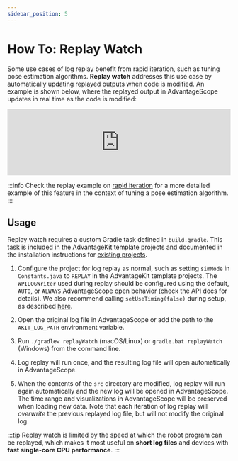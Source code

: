 ```yaml
---
sidebar_position: 5
---
```


# How To: Replay Watch

Some use cases of log replay benefit from rapid iteration, such as tuning pose estimation algorithms. **Replay watch** addresses this use case by automatically updating replayed outputs when code is modified. An example is shown below, where the replayed output in AdvantageScope updates in real time as the code is modified:

<iframe width="100%" style={{"aspect-ratio": "16 / 9"}} src="https://www.youtube.com/embed/TYRNqW8SrkE" title="AdvantageKit Replay Watch Demo (Simple)" frameborder="0" allow="accelerometer; autoplay; clipboard-write; encrypted-media; gyroscope; picture-in-picture; web-share" referrerpolicy="strict-origin-when-cross-origin" allowfullscreen></iframe>

:::info
Check the replay example on [rapid iteration](./what-is-advantagekit/example-rapid-iteration.md) for a more detailed example of this feature in the context of tuning a pose estimation algorithm.
:::

## Usage

Replay watch requires a custom Gradle task defined in `build.gradle`. This task is included in the AdvantageKit template projects and documented in the installation instructions for [existing projects](./installation/existing-projects.md).

1. Configure the project for log replay as normal, such as setting `simMode` in `Constants.java` to `REPLAY` in the AdvantageKit template projects. The `WPILOGWriter` used during replay should be configured using the default, `AUTO`, or `ALWAYS` AdvantageScope open behavior (check the API docs for details). We also recommend calling `setUseTiming(false)` during setup, as described [here](./traditional-replay.md#setup).

2. Open the original log file in AdvantageScope or add the path to the `AKIT_LOG_PATH` environment variable.

3. Run `./gradlew replayWatch` (macOS/Linux) or `gradle.bat replayWatch` (Windows) from the command line.

4. Log replay will run once, and the resulting log file will open automatically in AdvantageScope.

5. When the contents of the `src` directory are modified, log replay will run again automatically and the new log will be opened in AdvantageScope. The time range and visualizations in AdvantageScope will be preserved when loading new data. Note that each iteration of log replay will _overwrite_ the previous replayed log file, but will not modify the original log.

:::tip
Replay watch is limited by the speed at which the robot program can be replayed, which makes it most useful on **short log files** and devices with **fast single-core CPU performance**.
:::
